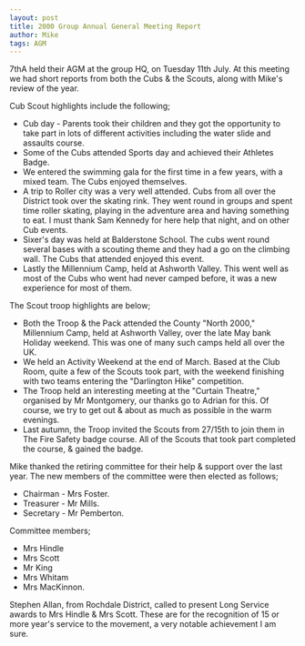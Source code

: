 ```yaml
---
layout: post
title: 2000 Group Annual General Meeting Report
author: Mike
tags: AGM
---
```


7thA held their AGM at the group HQ, on Tuesday 11th July.
At this meeting we had short reports from both the Cubs & the Scouts, along with Mike's review of the year.

Cub Scout highlights include the following;
* Cub day - Parents took their children and they got the opportunity to take part in lots of different activities including the water slide and assaults course. 
* Some of the Cubs attended Sports day and achieved their Athletes Badge. 
* We entered the swimming gala for the first time in a few years, with a mixed team. The Cubs enjoyed themselves. 
* A trip to Roller city was a very well attended. Cubs from all over the District took over the skating rink. They went round in groups and spent time roller skating, playing in the adventure area and having something to eat. I must thank Sam Kennedy for here help that night, and on other Cub events. 
* Sixer's day was held at Balderstone School. The cubs went round several bases with a scouting theme and they had a go on the climbing wall. The Cubs that attended enjoyed this event. 
* Lastly the Millennium Camp, held at Ashworth Valley. This went well as most of the Cubs who went had never camped before, it was a new experience for most of them. 

The Scout troop highlights are below;
* Both the Troop & the Pack attended the County "North 2000," Millennium Camp, held at Ashworth Valley, over the late May bank Holiday weekend. This was one of many such camps held all over the UK. 
* We held an Activity Weekend at the end of March. Based at the Club Room, quite a few of the Scouts took part, with the weekend finishing with two teams entering the "Darlington Hike" competition. 
* The Troop held an interesting meeting at the "Curtain Theatre," organised by Mr Montgomery, our thanks go to Adrian for this. Of course, we try to get out & about as much as possible in the warm evenings. 
* Last autumn, the Troop invited the Scouts from 27/15th to join them in The Fire Safety badge course. All of the Scouts that took part completed the course, & gained the badge. 

Mike thanked the retiring committee for their help & support over the last year.
The new members of the committee were then elected as follows; 
* Chairman - Mrs Foster.
* Treasurer - Mr Mills.
* Secretary - Mr Pemberton.

Committee members;
* Mrs Hindle
* Mrs Scott
* Mr King
* Mrs Whitam
* Mrs MacKinnon. 

Stephen Allan, from Rochdale District, called to present Long Service awards to Mrs Hindle & Mrs Scott.
These are for the recognition of 15 or more year's service to the movement, a very notable achievement I am sure.
